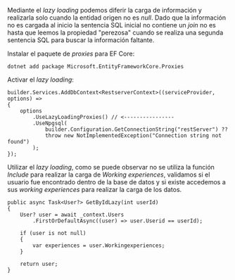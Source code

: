 Mediante el *lazy loading* podemos diferir la carga de información y realizarla solo cuando la entidad origen no es *null*. Dado que la información no es cargada al inicio la sentencia SQL inicial no contiene un *join* no es hasta que leemos la propiedad "perezosa" cuando se realiza una segunda sentencia SQL para buscar la información faltante.

Instalar el paquete de *proxies* para EF Core:

```
dotnet add package Microsoft.EntityFrameworkCore.Proxies
```

Activar el *lazy loading*:

```
builder.Services.AddDbContext<RestserverContext>((serviceProvider, options) =>
{
    options
        .UseLazyLoadingProxies() // <----------------
        .UseNpgsql(
            builder.Configuration.GetConnectionString("restServer") ??
            throw new NotImplementedException("Connection string not found")
        );
});
```

Utilizar el *lazy loading*, como se puede observar no se utiliza la función *Include* para realizar la carga de *Working experiences*, validamos si el usuario fue encontrado dentro de la base de datos y si existe accedemos a sus *working experiences* para realizar la carga de los datos.

```
public async Task<User?> GetByIdLazy(int userId)
{
    User? user = await _context.Users
	    .FirstOrDefaultAsync((user) => user.Userid == userId);

    if (user is not null)
    {
        var experiences = user.Workingexperiences;
    }

    return user;
}
```